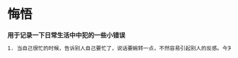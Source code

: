 # 悔悟

**用于记录一下日常生活中中犯的一些小错误**

```bash
1. 当自己很忙的时候，告诉别人自己要忙了，说话要婉转一点，不然容易引起别人的反感。今天对姜俞彤小仙女就犯了这样的错误。

```
